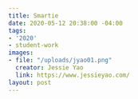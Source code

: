 ```yaml
---
title: Smartie
date: 2020-05-12 20:38:00 -04:00
tags:
- '2020'
- student-work
images:
- file: "/uploads/jyao01.png"
  creator: Jessie Yao
  link: https://www.jessieyao.com/
layout: post
---
```


